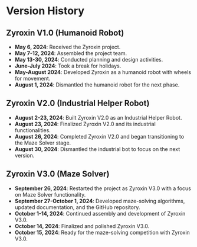 

# Version History

## Zyroxin V1.0 (Humanoid Robot)

- **May 6, 2024**: Received the Zyroxin project.
- **May 7-12, 2024**: Assembled the project team.
- **May 13-30, 2024**: Conducted planning and design activities.
- **June-July 2024**: Took a break for holidays.
- **May-August 2024**: Developed Zyroxin as a humanoid robot with wheels for movement.
- **August 1, 2024**: Dismantled the humanoid robot for the next phase.

## Zyroxin V2.0 (Industrial Helper Robot)

- **August 2-23, 2024**: Built Zyroxin V2.0 as an Industrial Helper Robot.
- **August 23, 2024**: Finalized Zyroxin V2.0 and its industrial functionalities.
- **August 26, 2024**: Completed Zyroxin V2.0 and began transitioning to the Maze Solver stage.
- **August 30, 2024**: Dismantled the industrial bot to focus on the next version.

## Zyroxin V3.0 (Maze Solver)

- **September 26, 2024**: Restarted the project as Zyroxin V3.0 with a focus on Maze Solver functionality.
- **September 27-October 1, 2024**: Developed maze-solving algorithms, updated documentation, and the GitHub repository.
- **October 1-14, 2024**: Continued assembly and development of Zyroxin V3.0.
- **October 14, 2024**: Finalized and polished Zyroxin V3.0.
- **October 15, 2024**: Ready for the maze-solving competition with Zyroxin V3.0.

